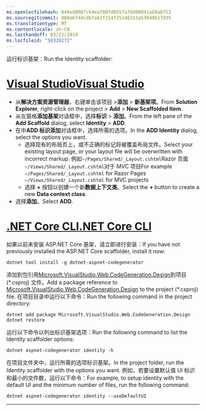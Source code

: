 ```yaml
---
ms.openlocfilehash: 648ed8087c64eaf80fd055fa7dd08041ab9a8752
ms.sourcegitcommit: 088e6744cd67a62f214f25146313a53949b17d35
ms.translationtype: MT
ms.contentlocale: zh-CN
ms.lasthandoff: 03/21/2019
ms.locfileid: "58320272"
---
```

<span data-ttu-id="b9ff8-101">运行标识基架：</span><span class="sxs-lookup"><span data-stu-id="b9ff8-101">Run the Identity scaffolder:</span></span>

# <a name="visual-studiotabvisual-studio"></a>[<span data-ttu-id="b9ff8-102">Visual Studio</span><span class="sxs-lookup"><span data-stu-id="b9ff8-102">Visual Studio</span></span>](#tab/visual-studio)

* <span data-ttu-id="b9ff8-103">从**解决方案资源管理器**，右键单击该项目 >**添加** > **新基架项**。</span><span class="sxs-lookup"><span data-stu-id="b9ff8-103">From **Solution Explorer**, right-click on the project > **Add** > **New Scaffolded Item**.</span></span>
* <span data-ttu-id="b9ff8-104">从左窗格**添加基架**对话框中，选择**标识** > **添加**。</span><span class="sxs-lookup"><span data-stu-id="b9ff8-104">From the left pane of the **Add Scaffold** dialog, select **Identity** > **ADD**.</span></span>
* <span data-ttu-id="b9ff8-105">在中**ADD 标识添加**对话框中，选择所需的选项。</span><span class="sxs-lookup"><span data-stu-id="b9ff8-105">In the **ADD Identity** dialog, select the options you want.</span></span>
  * <span data-ttu-id="b9ff8-106">选择现有的布局页上，或不正确的标记将被覆盖布局文件。</span><span class="sxs-lookup"><span data-stu-id="b9ff8-106">Select your existing layout page, or your layout file will be overwritten with incorrect markup.</span></span> <span data-ttu-id="b9ff8-107">例如`~/Pages/Shared/_Layout.cshtml`Razor 页面`~/Views/Shared/_Layout.cshtml`对于 MVC 项目</span><span class="sxs-lookup"><span data-stu-id="b9ff8-107">For example `~/Pages/Shared/_Layout.cshtml` for Razor Pages `~/Views/Shared/_Layout.cshtml` for MVC projects</span></span>
  * <span data-ttu-id="b9ff8-108">选择 **+** 按钮以创建一个新**数据上下文类**。</span><span class="sxs-lookup"><span data-stu-id="b9ff8-108">Select the **+** button to create a new **Data context class**.</span></span>
* <span data-ttu-id="b9ff8-109">选择**添加**。</span><span class="sxs-lookup"><span data-stu-id="b9ff8-109">Select **ADD**.</span></span>

# <a name="net-core-clitabnetcore-cli"></a>[<span data-ttu-id="b9ff8-110">.NET Core CLI</span><span class="sxs-lookup"><span data-stu-id="b9ff8-110">.NET Core CLI</span></span>](#tab/netcore-cli)

<span data-ttu-id="b9ff8-111">如果以前未安装 ASP.NET Core 基架，请立即进行安装：</span><span class="sxs-lookup"><span data-stu-id="b9ff8-111">If you have not previously installed the ASP.NET Core scaffolder, install it now:</span></span>

```cli
dotnet tool install -g dotnet-aspnet-codegenerator
```

<span data-ttu-id="b9ff8-112">添加到包引用[Microsoft.VisualStudio.Web.CodeGeneration.Design](https://www.nuget.org/packages/Microsoft.VisualStudio.Web.CodeGeneration.Design/)到项目 (\*.csproj) 文件。</span><span class="sxs-lookup"><span data-stu-id="b9ff8-112">Add a package reference to [Microsoft.VisualStudio.Web.CodeGeneration.Design](https://www.nuget.org/packages/Microsoft.VisualStudio.Web.CodeGeneration.Design/) to the project (\*.csproj) file.</span></span> <span data-ttu-id="b9ff8-113">在项目目录中运行以下命令：</span><span class="sxs-lookup"><span data-stu-id="b9ff8-113">Run the following command in the project directory:</span></span>

```cli
dotnet add package Microsoft.VisualStudio.Web.CodeGeneration.Design
dotnet restore
```

<span data-ttu-id="b9ff8-114">运行以下命令以列出标识基架选项：</span><span class="sxs-lookup"><span data-stu-id="b9ff8-114">Run the following command to list the Identity scaffolder options:</span></span>

```cli
dotnet aspnet-codegenerator identity -h
```

<span data-ttu-id="b9ff8-115">在项目文件夹中，运行所需的选项标识基架。</span><span class="sxs-lookup"><span data-stu-id="b9ff8-115">In the project folder, run the Identity scaffolder with the options you want.</span></span> <span data-ttu-id="b9ff8-116">例如，若要设置默认值 UI 标识和最小的文件数，运行以下命令：</span><span class="sxs-lookup"><span data-stu-id="b9ff8-116">For example, to setup identity with the default UI and the minimum number of files, run the following command:</span></span>

```cli
dotnet aspnet-codegenerator identity --useDefaultUI
```

---
